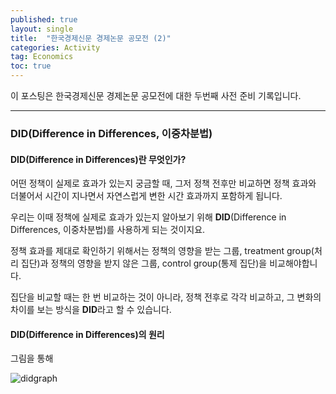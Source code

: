 ```yaml
---
published: true
layout: single
title:  "한국경제신문 경제논문 공모전 (2)"
categories: Activity
tag: Economics
toc: true
---
```


이 포스팅은 한국경제신문 경제논문 공모전에 대한 두번째 사전 준비 기록입니다.

---



### DID(Difference in Differences, 이중차분법)



#### DID(Difference in Differences)란 무엇인가?

어떤 정책이 실제로 효과가 있는지 궁금할 때, 그저 정책 전후만 비교하면 정책 효과와 더불어서 시간이 지나면서 자연스럽게 변한 시간 효과까지 포함하게 됩니다.

우리는 이때 정책에 실제로 효과가 있는지 알아보기 위해 **DID**(Difference in Differences, 이중차분법)를 사용하게 되는 것이지요.

정책 효과를 제대로 확인하기 위해서는 정책의 영향을 받는 그룹, treatment group(처리 집단)과 정책의 영향을 받지 않은 그룹, control group(통제 집단)을 비교해야합니다.

집단을 비교할 때는 한 번 비교하는 것이 아니라, 정책 전후로 각각 비교하고, 그 변화의 차이를 보는 방식을 **DID**라고 할 수 있습니다.



#### DID(Difference in Differences)의 원리

그림을 통해 

![didgraph](C:\Users\김충남\Desktop\2025-1\kse128-github-blog\KSE128.github.io\images\2025-03-05-second\didgraph-1741174328864-2.png)

